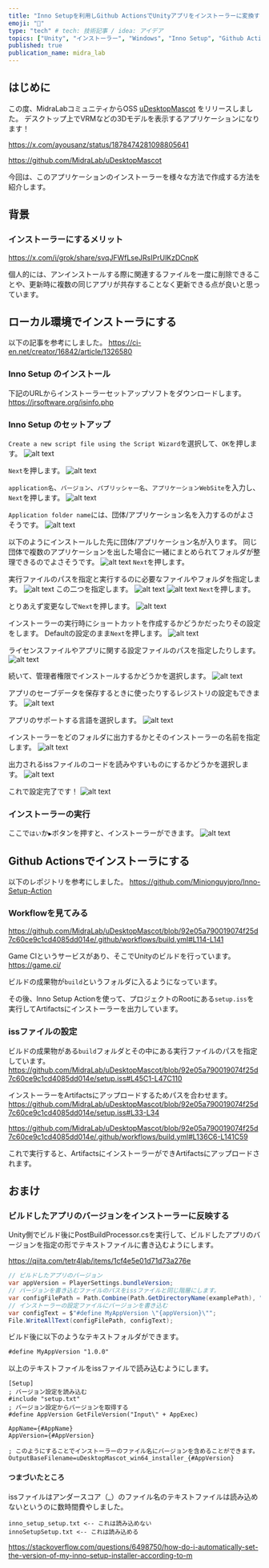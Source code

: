 ```yaml
---
title: "Inno Setupを利用しGithub ActionsでUnityアプリをインストーラーに変換する手順"
emoji: "🌊"
type: "tech" # tech: 技術記事 / idea: アイデア
topics: ["Unity", "インストーラー", "Windows", "Inno Setup", "Github Actions"]
published: true
publication_name: midra_lab
---
```


## はじめに

この度、MidraLabコミュニティからOSS [uDesktopMascot](https://github.com/MidraLab/uDesktopMascot) をリリースしました。
デスクトップ上でVRMなどの3Dモデルを表示するアプリケーションになります！

https://x.com/ayousanz/status/1878474281098805641

https://github.com/MidraLab/uDesktopMascot


今回は、このアプリケーションのインストーラーを様々な方法で作成する方法を紹介します。

## 背景
### インストーラーにするメリット
https://x.com/i/grok/share/svqJFWfLseJRsIPrUlKzDCnpK

個人的には、アンインストールする際に関連するファイルを一度に削除できることや、更新時に複数の同じアプリが共存することなく更新できる点が良いと思っています。

## ローカル環境でインストーラにする
以下の記事を参考にしました。
https://ci-en.net/creator/16842/article/1326580

### Inno Setup のインストール
下記のURLからインストーラーセットアップソフトをダウンロードします。
https://jrsoftware.org/isinfo.php

### Inno Setup のセットアップ

`Create a new script file using the Script Wizard`を選択して、`OK`を押します。
![alt text](/images/035ce291de85b4/image.png)

`Next`を押します。
![alt text](/images/035ce291de85b4/image(2).png)


`application名`、`バージョン`、`パブリッシャー名`、`アプリケーションWebSite`を入力し、`Next`を押します。
![alt text](/images/035ce291de85b4/image(1).png)

`Application folder name`には、団体/アプリケーション名を入力するのがよさそうです。
![alt text](/images/035ce291de85b4/image(3).png)

以下のようにインストールした先に団体/アプリケーション名が入ります。
同じ団体で複数のアプリケーションを出した場合に一緒にまとめられてフォルダが整理できるのでよさそうです。
![alt text](/images/035ce291de85b4/image(9999).png)
`Next`を押します。

実行ファイルのパスを指定と実行するのに必要なファイルやフォルダを指定します。
![alt text](/images/035ce291de85b4/image(4).png)
この二つを指定します。
![alt text](/images/035ce291de85b4/image-1.png)
![alt text](/images/035ce291de85b4/image-2.png)
`Next`を押します。

とりあえず変更なしで`Next`を押します。
![alt text](/images/035ce291de85b4/image(5).png)

インストーラーの実行時にショートカットを作成するかどうかだったりその設定をします。
Defaultの設定のまま`Next`を押します。
![alt text](/images/035ce291de85b4/image(6).png)

ライセンスファイルやアプリに関する設定ファイルのパスを指定したりします。
![alt text](/images/035ce291de85b4/image(7).png)

続いて、管理者権限でインストールするかどうかを選択します。
![alt text](/images/035ce291de85b4/image(8).png)

アプリのセーブデータを保存するときに使ったりするレジストリの設定もできます。
![alt text](/images/035ce291de85b4/image(9).png)

アプリのサポートする言語を選択します。
![alt text](/images/035ce291de85b4/image(10).png)

インストーラーをどのフォルダに出力するかとそのインストーラーの名前を指定します。
![alt text](/images/035ce291de85b4/image(11).png)

出力されるissファイルのコードを読みやすいものにするかどうかを選択します。
![alt text](/images/035ce291de85b4/image(12).png)

これで設定完了です！
![alt text](/images/035ce291de85b4/image(13).png)

### インストーラーの実行

ここで`はい`か`▶`ボタンを押すと、インストーラーができます。
![alt text](/images/035ce291de85b4/image(14).png)



## Github Actionsでインストーラにする
以下のレポジトリを参考にしました。
https://github.com/Minionguyjpro/Inno-Setup-Action


### Workflowを見てみる

https://github.com/MidraLab/uDesktopMascot/blob/92e05a790019074f25d7c60ce9c1cd4085dd014e/.github/workflows/build.yml#L114-L141

Game CIというサービスがあり、そこでUnityのビルドを行っています。
https://game.ci/

ビルドの成果物が`build`というフォルダに入るようになっています。

その後、Inno Setup Actionを使って、プロジェクトのRootにある`setup.iss`を実行してArtifactsにインストーラーを出力しています。

### issファイルの設定

ビルドの成果物がある`build`フォルダとその中にある実行ファイルのパスを指定しています。
https://github.com/MidraLab/uDesktopMascot/blob/92e05a790019074f25d7c60ce9c1cd4085dd014e/setup.iss#L45C1-L47C110

インストーラーをArtifactsにアップロードするためパスを合わせます。
https://github.com/MidraLab/uDesktopMascot/blob/92e05a790019074f25d7c60ce9c1cd4085dd014e/setup.iss#L33-L34

https://github.com/MidraLab/uDesktopMascot/blob/92e05a790019074f25d7c60ce9c1cd4085dd014e/.github/workflows/build.yml#L136C6-L141C59

これで実行すると、ArtifactsにインストーラーができArtifactsにアップロードされます。

## おまけ

### ビルドしたアプリのバージョンをインストーラーに反映する

Unity側でビルド後にPostBuildProcessor.csを実行して、ビルドしたアプリのバージョンを指定の形でテキストファイルに書き込むようにします。

https://qiita.com/tetr4lab/items/1cf4e5e01d71d73a276e

```csharp
// ビルドしたアプリのバージョン
var appVersion = PlayerSettings.bundleVersion; 
// バージョンを書き込むファイルのパスをissファイルと同じ階層にします。
var configFilePath = Path.Combine(Path.GetDirectoryName(examplePath), "..", "..", "setup.txt"); 
// インストーラーの設定ファイルにバージョンを書き込む
var configText = $"#define MyAppVersion \"{appVersion}\""; 
File.WriteAllText(configFilePath, configText);
```

ビルド後に以下のようなテキストフォルダができます。
```txt
#define MyAppVersion "1.0.0"
```

以上のテキストファイルをissファイルで読み込むようにします。
```iss
[Setup]
; バージョン設定を読み込む
#include "setup.txt"
; バージョン設定からバージョンを取得する
#define AppVersion GetFileVersion("Input\" + AppExec)

AppName={#AppName}
AppVersion={#AppVersion}

; このようにすることでインストーラーのファイル名にバージョンを含めることができます。
OutputBaseFilename=uDesktopMascot_win64_installer_{#AppVersion}
```

#### つまづいたところ
issファイルはアンダースコア（_）のファイル名のテキストファイルは読み込めないというのに数時間費やしました。

```
inno_setup_setup.txt <-- これは読み込めない
innoSetupSetup.txt <-- これは読み込める
```

https://stackoverflow.com/questions/6498750/how-do-i-automatically-set-the-version-of-my-inno-setup-installer-according-to-m